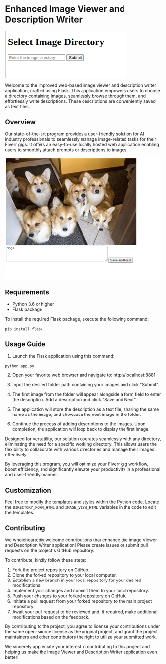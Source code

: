 # Enhanced Image Viewer and Description Writer

![Directory Search](img1.png)

Welcome to the improved web-based image viewer and description writer application, crafted using Flask. This application empowers users to choose a directory containing images, seamlessly browse through them, and effortlessly write descriptions. These descriptions are conveniently saved as text files.

## Overview

Our state-of-the-art program provides a user-friendly solution for AI industry professionals to seamlessly manage image-related tasks for their Fiverr gigs. It offers an easy-to-use locally hosted web application enabling users to smoothly attach prompts or descriptions to images.

![Image Labeling Textbox](img2.png)

## Requirements

- Python 3.6 or higher
- Flask package

To install the required Flask package, execute the following command:

```pip install flask```

## Usage Guide

1. Launch the Flask application using this command:

```python app.py```

2. Open your favorite web browser and navigate to: http://localhost:8881

3. Input the desired folder path containing your images and click "Submit".

4. The first image from the folder will appear alongside a form field to enter the description. Add a description and click "Save and Next".

5. The application will store the description as a text file, sharing the same name as the image, and showcase the next image in the folder.

6. Continue the process of adding descriptions to the images. Upon completion, the application will loop back to display the first image.

Designed for versatility, our solution operates seamlessly with any directory, eliminating the need for a specific working directory. This allows users the flexibility to collaborate with various directories and manage their images effectively.

By leveraging this program, you will optimize your Fiverr gig workflow, boost efficiency, and significantly elevate your productivity in a professional and user-friendly manner.

## Customization

Feel free to modify the templates and styles within the Python code. Locate the `DIRECTORY_FORM_HTML` and `IMAGE_VIEW_HTML` variables in the code to edit the templates.

## Contributing

We wholeheartedly welcome contributions that enhance the Image Viewer and Description Writer application! Please create issues or submit pull requests on the project's GitHub repository.

To contribute, kindly follow these steps:

1. Fork the project repository on GitHub.
2. Clone the forked repository to your local computer.
3. Establish a new branch in your local repository for your desired modifications.
4. Implement your changes and commit them to your local repository.
5. Push your changes to your forked repository on GitHub.
6. Initiate a pull request from your forked repository to the main project repository.
7. Await your pull request to be reviewed and, if required, make additional modifications based on the feedback.

By contributing to the project, you agree to license your contributions under the same open-source license as the original project, and grant the project maintainers and other contributors the right to utilize your submitted work.

We sincerely appreciate your interest in contributing to this project and helping us make the Image Viewer and Description Writer application even better!